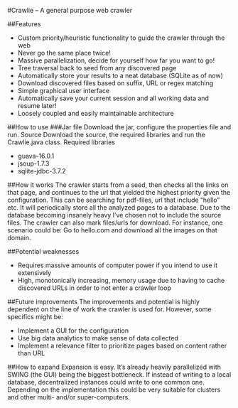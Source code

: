 #Crawlie – A general purpose web crawler

##Features

- Custom priority/heuristic functionality to guide the crawler through the web
- Never go the same place twice!
- Massive parallelization, decide for yourself how far you want to go!
- Tree traversal back to seed from any discovered page
- Automatically store your results to a neat database (SQLite as of now)
- Download discovered files based on suffix, URL or regex matching
- Simple graphical user interface
- Automatically save your current session and all working data and resume later!
- Loosely coupled and easily maintainable architecture

##How to use
###Jar file
Download the jar, configure the properties file and run.
Source
Download the source, the required libraries and run the Crawlie.java class.
Required libraries
- guava-16.0.1
- jsoup-1.7.3
- sqlite-jdbc-3.7.2

##How it works
The crawler starts from a seed, then checks all the links on that page, and continues to the url that yielded the highest priority given the configuration. This can be searching for pdf-files, url that include “hello” etc. It will periodically store all the analyzed pages to a database. Due to the database becoming insanely heavy I’ve chosen not to include the source files. The crawler can also mark files/urls for download. For instance, one scenario could be: Go to hello.com and download all the images on that domain.

##Potential weaknesses
- Requires massive amounts of computer power if you intend to use it extensively
- High, monotonically increasing, memory usage due to having to cache discovered URLs in order to not enter a crawler loop

##Future improvements
The improvements and potential is highly dependent on the line of work the crawler is used for. However, some specifics might be:
- Implement a GUI for the configuration
- Use big data analytics to make sense of data collected
- Implement a relevance filter to prioritize pages based on content rather than URL

##How to expand
Expansion is easy. It’s already heavily parallelized with SWING (the GUI) being the biggest bottleneck. If instead of writing to a local database, decentralized instances could write to one common one. Depending on the implementation this could be very suitable for clusters and other multi- and/or super-computers.
